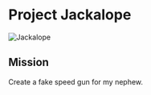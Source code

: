 # Project Jackalope

![Jackalope](img.png "Jackalope")

## Mission

Create a fake speed gun for my nephew. 
